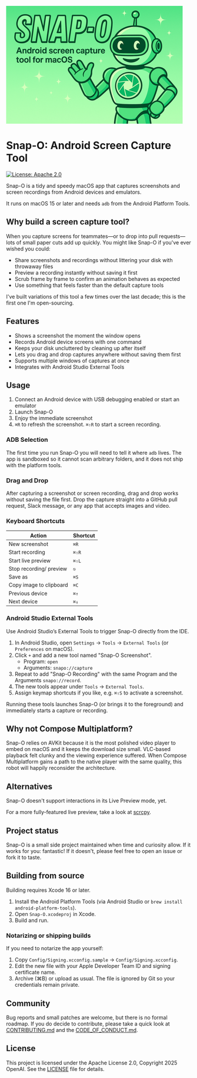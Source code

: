 <p>
  <img src=".github/banner.png" alt="Snap-O: Android screen capture tool for macOS">
</p>

# Snap-O: Android Screen Capture Tool

[![License: Apache 2.0](https://img.shields.io/badge/License-Apache%202.0-blue.svg)](LICENSE)

Snap-O is a tidy and speedy macOS app that captures screenshots and screen recordings from Android devices and emulators.

It runs on macOS 15 or later and needs `adb` from the Android Platform Tools.

## Why build a screen capture tool?

When you capture screens for teammates—or to drop into pull requests—lots of small paper
cuts add up quickly. You might like Snap-O if you've ever wished you could:

- Share screenshots and recordings without littering your disk with throwaway files
- Preview a recording instantly without saving it first
- Scrub frame by frame to confirm an animation behaves as expected
- Use something that feels faster than the default capture tools

I've built variations of this tool a few times over the last decade; this is the first one
I'm open-sourcing.

## Features

- Shows a screenshot the moment the window opens
- Records Android device screens with one command
- Keeps your disk uncluttered by cleaning up after itself
- Lets you drag and drop captures anywhere without saving them first
- Supports multiple windows of captures at once
- Integrates with Android Studio External Tools

## Usage

1. Connect an Android device with USB debugging enabled or start an emulator
2. Launch Snap-O
3. Enjoy the immediate screenshot
4. `⌘R` to refresh the screenshot. `⌘⇧R` to start a screen recording.

### ADB Selection

The first time you run Snap-O you will need to tell it where `adb` lives. The app is sandboxed so it cannot scan arbitrary folders, and it does not ship with the platform tools.

### Drag and Drop

After capturing a screenshot or screen recording, drag and drop works without saving the file first. Drop the capture straight into a GitHub pull request, Slack message, or any app that accepts images and video.

### Keyboard Shortcuts

| Action                  | Shortcut |
|-------------------------|----------|
| New screenshot          | `⌘R`     |
| Start recording         | `⌘⇧R`    |
| Start live preview      | `⌘⇧L`    |
| Stop recording/ preview | `⎋`      |
| Save as                 | `⌘S`     |
| Copy image to clipboard | `⌘C`     |
| Previous device         | `⌘↑`     |
| Next device             | `⌘↓`     |

### Android Studio External Tools

Use Android Studio’s External Tools to trigger Snap-O directly from the IDE.

1. In Android Studio, open `Settings` → `Tools` → `External Tools` (or `Preferences` on macOS).
2. Click `+` and add a new tool named "Snap-O Screenshot".
   - Program: `open`
   - Arguments: `snapo://capture`
3. Repeat to add "Snap-O Recording" with the same Program and the Arguments `snapo://record`.
4. The new tools appear under `Tools` → `External Tools`.
5. Assign keymap shortcuts if you like, e.g. `⌘⇧S` to activate a screenshot.

Running these tools launches Snap-O (or brings it to the foreground) and immediately starts a capture or recording.

## Why not Compose Multiplatform?

Snap-O relies on AVKit because it is the most polished video player to embed on macOS and it keeps the download size small. VLC-based playback felt clunky and the viewing experience suffered. When Compose Multiplatform gains a path to the native player with the same quality, this robot will happily reconsider the architecture.

## Alternatives

Snap-O doesn't support interactions in its Live Preview mode, yet.

For a more fully-featured live preview, take a look at [scrcpy](https://github.com/Genymobile/scrcpy).

## Project status

Snap-O is a small side project maintained when time and curiosity allow. If it
works for you: fantastic! If it doesn't, please feel free to open an issue or
fork it to taste.

## Building from source

Building requires Xcode 16 or later.

1. Install the Android Platform Tools (via Android Studio or `brew install android-platform-tools`).
2. Open `Snap-O.xcodeproj` in Xcode.
3. Build and run.

### Notarizing or shipping builds

If you need to notarize the app yourself:

1. Copy `Config/Signing.xcconfig.sample` → `Config/Signing.xcconfig`.
2. Edit the new file with your Apple Developer Team ID and signing certificate name.
3. Archive (⌘B) or upload as usual. The file is ignored by Git so your credentials remain private.

## Community

Bug reports and small patches are welcome, but there is no formal roadmap. If
you do decide to contribute, please take a quick look at
[CONTRIBUTING.md](CONTRIBUTING.md) and the
[CODE_OF_CONDUCT.md](CODE_OF_CONDUCT.md).

## License

This project is licensed under the Apache License 2.0, Copyright 2025 OpenAI. See the [LICENSE](LICENSE) file for details.
